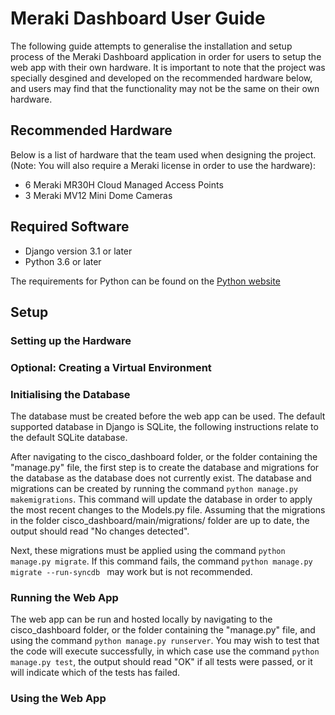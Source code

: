 # Meraki Dashboard User Guide
The following guide attempts to generalise the installation and setup process of the Meraki Dashboard application in order for users to setup the web app with their own hardware. It is important to note that the project was specially desgined and developed on the recommended hardware below, and users may find that the functionality may not be the same on their own hardware.

## Recommended Hardware
Below is a list of hardware that the team used when designing the project. (Note: You will also require a Meraki license in order to use the hardware):
- 6 Meraki MR30H Cloud Managed Access Points
- 3 Meraki MV12 Mini Dome Cameras

## Required Software
- Django version 3.1 or later
- Python 3.6 or later  

The requirements for Python can be found on the [Python website](https://www.python.org/)

## Setup
### Setting up the Hardware


### Optional: Creating a Virtual Environment


### Initialising the Database
The database must be created before the web app can be used. The default supported database in Django is SQLite, the following instructions relate to the default SQLite database.


After navigating to the cisco\_dashboard folder, or the folder containing the "manage.py" file, the first step is to create the database and migrations for the database as the database does not currently exist. The database and migrations can be created by running the command ```python manage.py makemigrations```. This command will update the database in order to apply the most recent changes to the Models.py file. Assuming that the migrations in the folder cisco\_dashboard/main/migrations/ folder are up to date, the output should read "No changes detected".


Next, these migrations must be applied using the command ```python manage.py migrate```. If this command fails, the command ```python manage.py migrate --run-syncdb ``` may work but is not recommended.

### Running the Web App
The web app can be run and hosted locally by navigating to the cisco\_dashboard folder, or the folder containing the "manage.py" file, and using the command ```python manage.py runserver```. You may wish to test that the code will execute successfully, in which case use the command ```python manage.py test```, the output should read "OK" if all tests were passed, or it will indicate which of the tests has failed.


### Using the Web App

